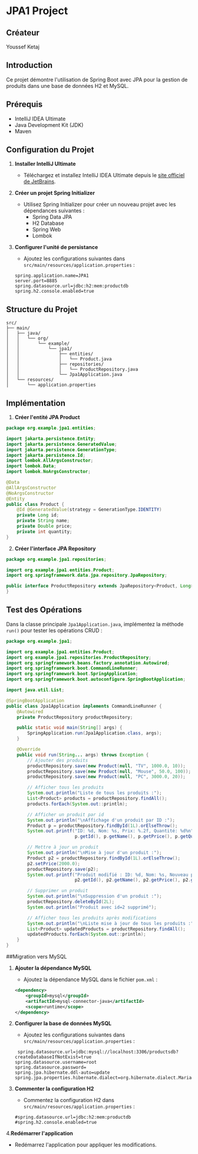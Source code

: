 # JPA1 Project

## Créateur
Youssef Ketaj

## Introduction
Ce projet démontre l'utilisation de Spring Boot avec JPA pour la gestion de produits dans une base de données H2 et MySQL.

## Prérequis
- IntelliJ IDEA Ultimate
- Java Development Kit (JDK)
- Maven

## Configuration du Projet

1. **Installer IntelliJ Ultimate**
    - Téléchargez et installez IntelliJ IDEA Ultimate depuis le [site officiel de JetBrains](https://www.jetbrains.com/idea/download/).

2. **Créer un projet Spring Initializer**
    - Utilisez Spring Initializer pour créer un nouveau projet avec les dépendances suivantes :
        - Spring Data JPA
        - H2 Database
        - Spring Web
        - Lombok

3. **Configurer l'unité de persistance**
    - Ajoutez les configurations suivantes dans `src/main/resources/application.properties` :

   ```properties
   spring.application.name=JPA1
   server.port=8885
   spring.datasource.url=jdbc:h2:mem:productdb
   spring.h2.console.enabled=true
   ```

## Structure du Projet

```
src/
├── main/
│   ├── java/
│   │   └── org/
│   │       └── example/
│   │           └── jpa1/
│   │               ├── entities/
│   │               │   └── Product.java
│   │               ├── repositories/
│   │               │   └── ProductRepository.java
│   │               └── Jpa1Application.java
│   └── resources/
│       └── application.properties
```

## Implémentation

1. **Créer l'entité JPA Product**

```java
package org.example.jpa1.entities;

import jakarta.persistence.Entity;
import jakarta.persistence.GeneratedValue;
import jakarta.persistence.GenerationType;
import jakarta.persistence.Id;
import lombok.AllArgsConstructor;
import lombok.Data;
import lombok.NoArgsConstructor;

@Data
@AllArgsConstructor
@NoArgsConstructor
@Entity
public class Product {
    @Id @GeneratedValue(strategy = GenerationType.IDENTITY)
    private Long id;
    private String name;
    private Double price;
    private int quantity;
}
```

2. **Créer l'interface JPA Repository**

```java
package org.example.jpa1.repositories;

import org.example.jpa1.entities.Product;
import org.springframework.data.jpa.repository.JpaRepository;

public interface ProductRepository extends JpaRepository<Product, Long> {
}
```

## Test des Opérations

Dans la classe principale `Jpa1Application.java`, implémentez la méthode `run()` pour tester les opérations CRUD :

```java
package org.example.jpa1;

import org.example.jpa1.entities.Product;
import org.example.jpa1.repositories.ProductRepository;
import org.springframework.beans.factory.annotation.Autowired;
import org.springframework.boot.CommandLineRunner;
import org.springframework.boot.SpringApplication;
import org.springframework.boot.autoconfigure.SpringBootApplication;

import java.util.List;

@SpringBootApplication
public class Jpa1Application implements CommandLineRunner {
    @Autowired
    private ProductRepository productRepository;

    public static void main(String[] args) {
        SpringApplication.run(Jpa1Application.class, args);
    }

    @Override
    public void run(String... args) throws Exception {
        // Ajouter des produits
        productRepository.save(new Product(null, "TV", 1000.0, 10));
        productRepository.save(new Product(null, "Mouse", 50.0, 100));
        productRepository.save(new Product(null, "PC", 3000.0, 20));

        // Afficher tous les produits
        System.out.println("Liste de tous les produits :");
        List<Product> products = productRepository.findAll();
        products.forEach(System.out::println);

        // Afficher un produit par id
        System.out.println("\nAffichage d'un produit par ID :");
        Product p = productRepository.findById(1L).orElseThrow();
        System.out.printf("ID: %d, Nom: %s, Prix: %.2f, Quantité: %d%n", 
                          p.getId(), p.getName(), p.getPrice(), p.getQuantity());

        // Mettre à jour un produit
        System.out.println("\nMise à jour d'un produit :");
        Product p2 = productRepository.findById(1L).orElseThrow();
        p2.setPrice(2000.0);
        productRepository.save(p2);
        System.out.printf("Produit modifié : ID: %d, Nom: %s, Nouveau prix: %.2f, Quantité: %d%n", 
                          p2.getId(), p2.getName(), p2.getPrice(), p2.getQuantity());

        // Supprimer un produit
        System.out.println("\nSuppression d'un produit :");
        productRepository.deleteById(2L);
        System.out.println("Produit avec id=2 supprimé");

        // Afficher tous les produits après modifications
        System.out.println("\nListe mise à jour de tous les produits :");
        List<Product> updatedProducts = productRepository.findAll();
        updatedProducts.forEach(System.out::println);
    }
}
```
##Migration vers MySQL

1. **Ajouter la dépendance MySQL**
    - Ajoutez la dépendance MySQL dans le fichier `pom.xml` :

   ```xml
   <dependency>
       <groupId>mysql</groupId>
       <artifactId>mysql-connector-java</artifactId>
       <scope>runtime</scope>
   </dependency>
   ```
2. **Configurer la base de données MySQL**
    - Ajoutez les configurations suivantes dans `src/main/resources/application.properties` :

   ```properties
    spring.datasource.url=jdbc:mysql://localhost:3306/productsdb?createDatabaseIfNotExist=true
   spring.datasource.username=root
   spring.datasource.password=
   spring.jpa.hibernate.ddl-auto=update
   spring.jpa.properties.hibernate.dialect=org.hibernate.dialect.MariaDBDialect
    ```
3. **Commenter la configuration H2**
    - Commentez la configuration H2 dans `src/main/resources/application.properties` :

   ```properties
   #spring.datasource.url=jdbc:h2:mem:productdb
   #spring.h2.console.enabled=true
   ```
   
4.**Redémarrer l'application**
   - Redémarrez l'application pour appliquer les modifications.